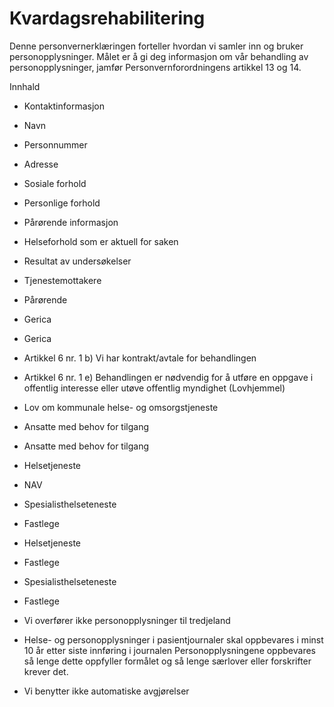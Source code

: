 # Kvardagsrehabilitering


  

Denne personvernerklæringen forteller hvordan vi samler inn og bruker personopplysninger. Målet er å gi deg informasjon om vår behandling av personopplysninger, jamfør Personvernforordningens artikkel 13 og 14.

  

Innhald

*   Kontaktinformasjon  
    
*   Navn  
    
*   Personnummer  
    
*   Adresse  
    
*   Sosiale forhold  
    
*   Personlige forhold  
    
*   Pårørende informasjon  
    
*   Helseforhold som er aktuell for saken  
    
*   Resultat av undersøkelser  
    
*   Tjenestemottakere  
    
*   Pårørende  
    
*   Gerica  
    
*   Gerica  
    
*   Artikkel 6 nr. 1 b) Vi har kontrakt/avtale for behandlingen  
    
*   Artikkel 6 nr. 1 e) Behandlingen er nødvendig for å utføre en oppgave i offentlig interesse eller utøve offentlig myndighet (Lovhjemmel)  
    
*   Lov om kommunale helse- og omsorgstjeneste  
    
*   Ansatte med behov for tilgang  
    
*   Ansatte med behov for tilgang  
    
*   Helsetjeneste  
    
*   NAV  
    
*   Spesialisthelseteneste  
    
*   Fastlege  
    
*   Helsetjeneste  
    
*   Fastlege  
    
*   Spesialisthelseteneste  
    
*   Fastlege  
    
*   Vi overfører ikke personopplysninger til tredjeland  
    
*   Helse- og personopplysninger i pasientjournaler skal oppbevares i minst 10 år etter siste innføring i journalen Personopplysningene oppbevares så lenge dette oppfyller formålet og så lenge særlover eller forskrifter krever det.  
    
*   Vi benytter ikke automatiske avgjørelser